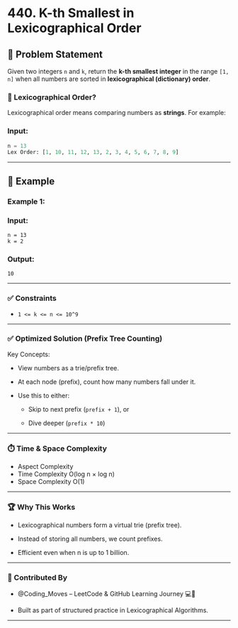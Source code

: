 # 440. K-th Smallest in Lexicographical Order

## 🧩 Problem Statement

Given two integers `n` and `k`, return the **k-th smallest integer** in the range `[1, n]` when all numbers are sorted in **lexicographical (dictionary) order**.

### 🧠 Lexicographical Order?

Lexicographical order means comparing numbers as **strings**. For example:

### Input: 
```python
n = 13
Lex Order: [1, 10, 11, 12, 13, 2, 3, 4, 5, 6, 7, 8, 9]
```

---

## 🧪 Example

### Example 1:
### Input:
```text
n = 13
k = 2
```
### Output: 
```text
10
```
---
### ✅ Constraints
  + `1 <= k <= n <= 10^9`
---
### ✅ Optimized Solution (Prefix Tree Counting)
Key Concepts:
  + View numbers as a trie/prefix tree.
  
  + At each node (prefix), count how many numbers fall under it.
  
  + Use this to either:
  
    + Skip to next prefix (`prefix + 1`), or
    
    + Dive deeper (`prefix * 10`)

---
### ⏱️ Time & Space Complexity
  + Aspect	Complexity
  + Time Complexity	O(log n × log n)
  + Space Complexity	O(1)
---
### 🏆 Why This Works
  + Lexicographical numbers form a virtual trie (prefix tree).
  
  + Instead of storing all numbers, we count prefixes.
  
  + Efficient even when n is up to 1 billion.

---
### 🤝 Contributed By
  + @Coding_Moves – LeetCode & GitHub Learning Journey 💻🚀
  
  + Built as part of structured practice in Lexicographical Algorithms.
  
---


